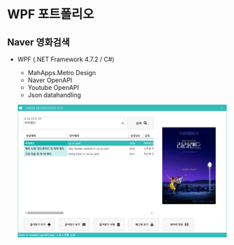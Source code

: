 # WPF 포트폴리오

## Naver 영화검색
- WPF (.NET Framework 4.7.2 / C#)
  - MahApps.Metro Design
  - Naver OpenAPI
  - Youtube OpenAPI
  - Json datahandling
  
  ![NaverMovieFinder](https://github.com/KDH5706/StudyWPF/blob/main/capture/lalaland.png)
